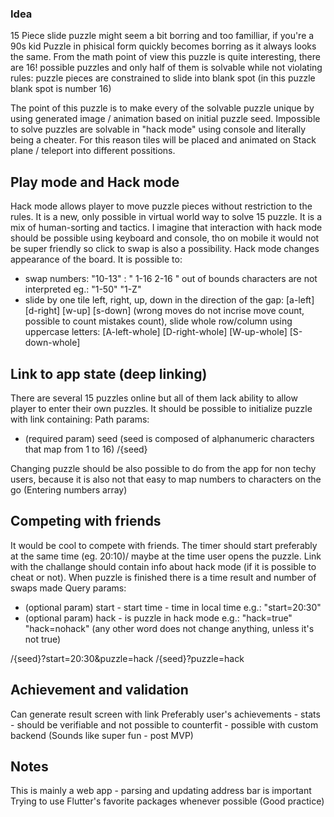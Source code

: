 ### Idea
15 Piece slide puzzle might seem a bit borring and too familliar, if you're a 90s kid
Puzzle in phisical form quickly becomes borring as it always looks the same.
From the math point of view this puzzle is quite interesting, there are 16! possible puzzles and only half
of them is solvable while not violating rules: puzzle pieces are constrained to slide into blank spot
(in this puzzle blank spot is number 16)

The point of this puzzle is to make every of the solvable puzzle unique by using generated image / animation
based on initial puzzle seed. 
Impossible to solve puzzles are solvable in "hack mode" using console and literally being a cheater.
For this reason tiles will be placed and animated on Stack plane / teleport into different possitions. 

## Play mode and Hack mode
Hack mode allows player to move puzzle pieces without restriction to the rules. 
It is a new, only possible in virtual world way to solve 15 puzzle. It is a mix of human-sorting and tactics.
I imagine that interaction with hack mode should be possible using keyboard and console, tho on mobile it would not be super friendly so click to swap is also a possibility. 
Hack mode changes appearance of the board. 
It is possible to:
* swap numbers: "10-13" : " 1-16 2-16 " out of bounds characters are not interpreted eg.: "1-50" "1-Z"
* slide by one tile left, right, up, down in the direction of the gap: [a-left] [d-right] [w-up] [s-down] (wrong moves do not incrise move count, possible to count mistakes count), slide whole row/column using uppercase letters: [A-left-whole] [D-right-whole] [W-up-whole] [S-down-whole] 

## Link to app state (deep linking)
There are several 15 puzzles online but all of them lack ability to allow player to enter their own puzzles.
It should be possible to initialize puzzle with link containing:
Path params:
* (required param) seed (seed is composed of alphanumeric characters that map from 1 to 16)
/{seed}

Changing puzzle should be also possible to do from the app for non techy users, because it is also not that 
easy to map numbers to characters on the go (Entering numbers array)

## Competing with friends
It would be cool to compete with friends. The timer should start preferably at the same time (eg. 20:10)/ maybe at the time user opens the puzzle. Link with the challange should contain info about hack mode (if it is possible to cheat or not).
When puzzle is finished there is a time result and number of swaps made 
Query params:
* (optional param) start - start time - time in local time  e.g.: "start=20:30"
* (optional param) hack - is puzzle in hack mode e.g.: "hack=true" "hack=nohack" (any other word does not change anything, unless it's not true)

/{seed}?start=20:30&puzzle=hack
/{seed}?puzzle=hack

## Achievement and validation
Can generate result screen with link
Preferably user's achievements - stats - should be verifiable and not possible to counterfit - possible with
custom backend (Sounds like super fun - post MVP)

## Notes
This is mainly a web app - parsing and updating address bar is important
Trying to use Flutter's favorite packages whenever possible (Good practice)
